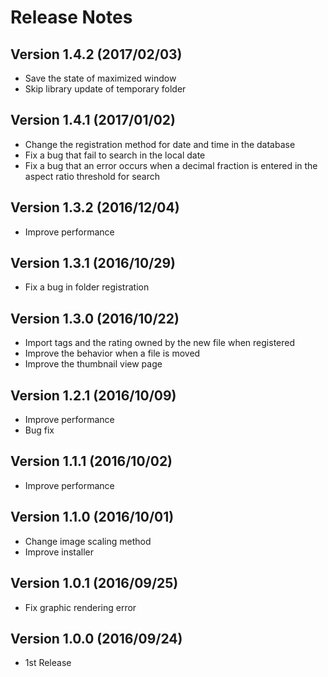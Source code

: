 # Release Notes

## Version 1.4.2 (2017/02/03)
- Save the state of maximized window
- Skip library update of temporary folder

## Version 1.4.1 (2017/01/02)
- Change the registration method for date and time in the database
- Fix a bug that fail to search in the local date
- Fix a bug that an error occurs when a decimal fraction is entered in the aspect ratio threshold for search

## Version 1.3.2 (2016/12/04)
- Improve performance

## Version 1.3.1 (2016/10/29)
- Fix a bug in folder registration

## Version 1.3.0 (2016/10/22)
- Import tags and the rating owned by the new file when registered
- Improve the behavior when a file is moved
- Improve the thumbnail view page

## Version 1.2.1 (2016/10/09)
- Improve performance
- Bug fix

## Version 1.1.1 (2016/10/02)
- Improve performance

## Version 1.1.0 (2016/10/01)
- Change image scaling method
- Improve installer

## Version 1.0.1 (2016/09/25)
- Fix graphic rendering error

## Version 1.0.0 (2016/09/24)
- 1st Release

